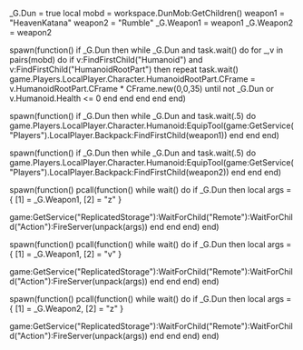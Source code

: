 _G.Dun = true
local mobd = workspace.DunMob:GetChildren()
weapon1 = "HeavenKatana"
weapon2 = "Rumble"
_G.Weapon1 = weapon1
_G.Weapon2 = weapon2




spawn(function()
    if _G.Dun then
        while _G.Dun and task.wait() do
            for _,v in pairs(mobd) do
            if v:FindFirstChild("Humanoid") and v:FindFirstChild("HumanoidRootPart") then
                  repeat 
                      task.wait()
                        game.Players.LocalPlayer.Character.HumanoidRootPart.CFrame = v.HumanoidRootPart.CFrame * CFrame.new(0,0,35)
                  until not _G.Dun or v.Humanoid.Health <= 0
               end
            end
         end
      end
   end)




spawn(function()
    if _G.Dun then
        while _G.Dun and task.wait(.5) do
            game.Players.LocalPlayer.Character.Humanoid:EquipTool(game:GetService("Players").LocalPlayer.Backpack:FindFirstChild(weapon1))
        end
    end
end)



spawn(function()
    if _G.Dun then
        while _G.Dun and task.wait(.5) do
            game.Players.LocalPlayer.Character.Humanoid:EquipTool(game:GetService("Players").LocalPlayer.Backpack:FindFirstChild(weapon2))
        end
    end
end)



spawn(function()
    pcall(function()
        while wait() do
        if _G.Dun then
local args = {
    [1] = _G.Weapon1,
    [2] = "z"
}

game:GetService("ReplicatedStorage"):WaitForChild("Remote"):WaitForChild("Action"):FireServer(unpack(args))
end
end
end)
end)



spawn(function()
    pcall(function()
        while wait() do
        if _G.Dun then
local args = {
    [1] = _G.Weapon1,
    [2] = "v"
}

game:GetService("ReplicatedStorage"):WaitForChild("Remote"):WaitForChild("Action"):FireServer(unpack(args))
end
end
end)
end)




spawn(function()
    pcall(function()
        while wait() do
        if _G.Dun then
local args = {
    [1] = _G.Weapon2,
    [2] = "z"
}

game:GetService("ReplicatedStorage"):WaitForChild("Remote"):WaitForChild("Action"):FireServer(unpack(args))
end
end
end)
end)
